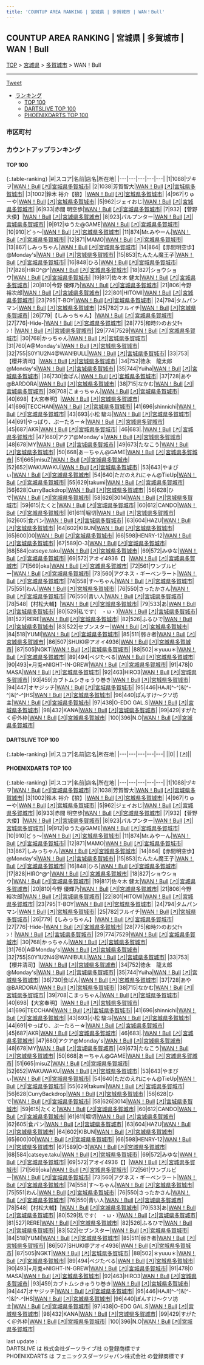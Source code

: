 ```yaml
---
title: 'COUNTUP AREA RANKING | 宮城県 | 多賀城市 | WAN！Bull'
---
```

## COUNTUP AREA RANKING | 宮城県 | 多賀城市 | WAN！Bull

[TOP](/darts/rank/) > [宮城県](/darts/rank/宮城県/) > [多賀城市](/darts/rank/宮城県/多賀城市/) > WAN！Bull

___

<a href="https://twitter.com/share?ref_src=twsrc%5Etfw" data-text="COUNTUP AREA RANKING | 宮城県多賀城市WAN！Bull" class="twitter-share-button" data-hashtags="DARTSLIVE,PHOENIXDARTS,darts,ダーツ" data-show-count="false">Tweet</a>

* [ランキング](#カウントアップランキング)
    * [TOP 100](#top-100)
    * [DARTSLIVE TOP 100](#dartslive-top-100)
    * [PHOENIXDARTS TOP 100](#phoenixdarts-top-100)

### 市区町村

<ul>

</ul>

### カウントアップランキング

#### TOP 100



{:.table-ranking}
|#|スコア|名前|店名|所在地|
|---|---|---|---|---|
|1|1088|<span class="rank-name-pd">ヅキヲ</span>|<a href="/darts/rank/shops/78041.html">WAN！Bull</a> <a href="https://vs.phoenixdarts.com/jp/shop/shopDetailInfo/s_78041?s_seq=78041">[↗]</a>|<a href="/darts/rank/宮城県/多賀城市">宮城県多賀城市</a>|
|2|1038|<span class="rank-name-pd">芳賀智大</span>|<a href="/darts/rank/shops/78041.html">WAN！Bull</a> <a href="https://vs.phoenixdarts.com/jp/shop/shopDetailInfo/s_78041?s_seq=78041">[↗]</a>|<a href="/darts/rank/宮城県/多賀城市">宮城県多賀城市</a>|
|3|1002|<span class="rank-name-pd">鈴木 裕介【狼】</span>|<a href="/darts/rank/shops/78041.html">WAN！Bull</a> <a href="https://vs.phoenixdarts.com/jp/shop/shopDetailInfo/s_78041?s_seq=78041">[↗]</a>|<a href="/darts/rank/宮城県/多賀城市">宮城県多賀城市</a>|
|4|967|<span class="rank-name-pd">りゅーや</span>|<a href="/darts/rank/shops/78041.html">WAN！Bull</a> <a href="https://vs.phoenixdarts.com/jp/shop/shopDetailInfo/s_78041?s_seq=78041">[↗]</a>|<a href="/darts/rank/宮城県/多賀城市">宮城県多賀城市</a>|
|5|962|<span class="rank-name-pd">ジェイおじ</span>|<a href="/darts/rank/shops/78041.html">WAN！Bull</a> <a href="https://vs.phoenixdarts.com/jp/shop/shopDetailInfo/s_78041?s_seq=78041">[↗]</a>|<a href="/darts/rank/宮城県/多賀城市">宮城県多賀城市</a>|
|6|933|<span class="rank-name-pd">赤間 明空歩</span>|<a href="/darts/rank/shops/78041.html">WAN！Bull</a> <a href="https://vs.phoenixdarts.com/jp/shop/shopDetailInfo/s_78041?s_seq=78041">[↗]</a>|<a href="/darts/rank/宮城県/多賀城市">宮城県多賀城市</a>|
|7|932|<span class="rank-name-pd">【菅野大倭】</span>|<a href="/darts/rank/shops/78041.html">WAN！Bull</a> <a href="https://vs.phoenixdarts.com/jp/shop/shopDetailInfo/s_78041?s_seq=78041">[↗]</a>|<a href="/darts/rank/宮城県/多賀城市">宮城県多賀城市</a>|
|8|923|<span class="rank-name-pd">パルプンター</span>|<a href="/darts/rank/shops/78041.html">WAN！Bull</a> <a href="https://vs.phoenixdarts.com/jp/shop/shopDetailInfo/s_78041?s_seq=78041">[↗]</a>|<a href="/darts/rank/宮城県/多賀城市">宮城県多賀城市</a>|
|9|912|<span class="rank-name-pd">ゆうた@GAME</span>|<a href="/darts/rank/shops/78041.html">WAN！Bull</a> <a href="https://vs.phoenixdarts.com/jp/shop/shopDetailInfo/s_78041?s_seq=78041">[↗]</a>|<a href="/darts/rank/宮城県/多賀城市">宮城県多賀城市</a>|
|10|910|<span class="rank-name-pd">どぅ～</span>|<a href="/darts/rank/shops/78041.html">WAN！Bull</a> <a href="https://vs.phoenixdarts.com/jp/shop/shopDetailInfo/s_78041?s_seq=78041">[↗]</a>|<a href="/darts/rank/宮城県/多賀城市">宮城県多賀城市</a>|
|11|874|<span class="rank-name-pd">Mr.みやーん</span>|<a href="/darts/rank/shops/78041.html">WAN！Bull</a> <a href="https://vs.phoenixdarts.com/jp/shop/shopDetailInfo/s_78041?s_seq=78041">[↗]</a>|<a href="/darts/rank/宮城県/多賀城市">宮城県多賀城市</a>|
|12|871|<span class="rank-name-pd">MAMO</span>|<a href="/darts/rank/shops/78041.html">WAN！Bull</a> <a href="https://vs.phoenixdarts.com/jp/shop/shopDetailInfo/s_78041?s_seq=78041">[↗]</a>|<a href="/darts/rank/宮城県/多賀城市">宮城県多賀城市</a>|
|13|867|<span class="rank-name-pd">しみっちゃん</span>|<a href="/darts/rank/shops/78041.html">WAN！Bull</a> <a href="https://vs.phoenixdarts.com/jp/shop/shopDetailInfo/s_78041?s_seq=78041">[↗]</a>|<a href="/darts/rank/宮城県/多賀城市">宮城県多賀城市</a>|
|14|864|<span class="rank-name-pd">【赤間明空歩】@Monday&#x27;s</span>|<a href="/darts/rank/shops/78041.html">WAN！Bull</a> <a href="https://vs.phoenixdarts.com/jp/shop/shopDetailInfo/s_78041?s_seq=78041">[↗]</a>|<a href="/darts/rank/宮城県/多賀城市">宮城県多賀城市</a>|
|15|853|<span class="rank-name-pd">たんたん魔王子</span>|<a href="/darts/rank/shops/78041.html">WAN！Bull</a> <a href="https://vs.phoenixdarts.com/jp/shop/shopDetailInfo/s_78041?s_seq=78041">[↗]</a>|<a href="/darts/rank/宮城県/多賀城市">宮城県多賀城市</a>|
|16|848|<span class="rank-name-pd">ひろ</span>|<a href="/darts/rank/shops/78041.html">WAN！Bull</a> <a href="https://vs.phoenixdarts.com/jp/shop/shopDetailInfo/s_78041?s_seq=78041">[↗]</a>|<a href="/darts/rank/宮城県/多賀城市">宮城県多賀城市</a>|
|17|828|<span class="rank-name-pd">HIRO^@^</span>|<a href="/darts/rank/shops/78041.html">WAN！Bull</a> <a href="https://vs.phoenixdarts.com/jp/shop/shopDetailInfo/s_78041?s_seq=78041">[↗]</a>|<a href="/darts/rank/宮城県/多賀城市">宮城県多賀城市</a>|
|18|827|<span class="rank-name-pd">ショウショウ</span>|<a href="/darts/rank/shops/78041.html">WAN！Bull</a> <a href="https://vs.phoenixdarts.com/jp/shop/shopDetailInfo/s_78041?s_seq=78041">[↗]</a>|<a href="/darts/rank/宮城県/多賀城市">宮城県多賀城市</a>|
|19|817|<span class="rank-name-pd"><span class="pro-icon-pd"></span>佐々木 健太</span>|<a href="/darts/rank/shops/78041.html">WAN！Bull</a> <a href="https://vs.phoenixdarts.com/jp/shop/shopDetailInfo/s_78041?s_seq=78041">[↗]</a>|<a href="/darts/rank/宮城県/多賀城市">宮城県多賀城市</a>|
|20|810|<span class="rank-name-pd"><span class="pro-icon-pd"></span>今野 優輝乃</span>|<a href="/darts/rank/shops/78041.html">WAN！Bull</a> <a href="https://vs.phoenixdarts.com/jp/shop/shopDetailInfo/s_78041?s_seq=78041">[↗]</a>|<a href="/darts/rank/宮城県/多賀城市">宮城県多賀城市</a>|
|21|806|<span class="rank-name-pd"><span class="pro-icon-pd"></span>今野 裕次郎</span>|<a href="/darts/rank/shops/78041.html">WAN！Bull</a> <a href="https://vs.phoenixdarts.com/jp/shop/shopDetailInfo/s_78041?s_seq=78041">[↗]</a>|<a href="/darts/rank/宮城県/多賀城市">宮城県多賀城市</a>|
|22|801|<span class="rank-name-pd">HITOMI</span>|<a href="/darts/rank/shops/78041.html">WAN！Bull</a> <a href="https://vs.phoenixdarts.com/jp/shop/shopDetailInfo/s_78041?s_seq=78041">[↗]</a>|<a href="/darts/rank/宮城県/多賀城市">宮城県多賀城市</a>|
|23|795|<span class="rank-name-pd">T-BOY</span>|<a href="/darts/rank/shops/78041.html">WAN！Bull</a> <a href="https://vs.phoenixdarts.com/jp/shop/shopDetailInfo/s_78041?s_seq=78041">[↗]</a>|<a href="/darts/rank/宮城県/多賀城市">宮城県多賀城市</a>|
|24|794|<span class="rank-name-pd">タムパンマン</span>|<a href="/darts/rank/shops/78041.html">WAN！Bull</a> <a href="https://vs.phoenixdarts.com/jp/shop/shopDetailInfo/s_78041?s_seq=78041">[↗]</a>|<a href="/darts/rank/宮城県/多賀城市">宮城県多賀城市</a>|
|25|782|<span class="rank-name-pd">フルイチ</span>|<a href="/darts/rank/shops/78041.html">WAN！Bull</a> <a href="https://vs.phoenixdarts.com/jp/shop/shopDetailInfo/s_78041?s_seq=78041">[↗]</a>|<a href="/darts/rank/宮城県/多賀城市">宮城県多賀城市</a>|
|26|779|<span class="rank-name-pd">【しみっちゃん】</span>|<a href="/darts/rank/shops/78041.html">WAN！Bull</a> <a href="https://vs.phoenixdarts.com/jp/shop/shopDetailInfo/s_78041?s_seq=78041">[↗]</a>|<a href="/darts/rank/宮城県/多賀城市">宮城県多賀城市</a>|
|27|776|<span class="rank-name-pd">-Hide-</span>|<a href="/darts/rank/shops/78041.html">WAN！Bull</a> <a href="https://vs.phoenixdarts.com/jp/shop/shopDetailInfo/s_78041?s_seq=78041">[↗]</a>|<a href="/darts/rank/宮城県/多賀城市">宮城県多賀城市</a>|
|28|775|<span class="rank-name-pd">和時ｸﾝのお父ﾁｬﾝ！</span>|<a href="/darts/rank/shops/78041.html">WAN！Bull</a> <a href="https://vs.phoenixdarts.com/jp/shop/shopDetailInfo/s_78041?s_seq=78041">[↗]</a>|<a href="/darts/rank/宮城県/多賀城市">宮城県多賀城市</a>|
|29|774|<span class="rank-name-pd">7529</span>|<a href="/darts/rank/shops/78041.html">WAN！Bull</a> <a href="https://vs.phoenixdarts.com/jp/shop/shopDetailInfo/s_78041?s_seq=78041">[↗]</a>|<a href="/darts/rank/宮城県/多賀城市">宮城県多賀城市</a>|
|30|768|<span class="rank-name-pd">かっちゃん</span>|<a href="/darts/rank/shops/78041.html">WAN！Bull</a> <a href="https://vs.phoenixdarts.com/jp/shop/shopDetailInfo/s_78041?s_seq=78041">[↗]</a>|<a href="/darts/rank/宮城県/多賀城市">宮城県多賀城市</a>|
|31|760|<span class="rank-name-pd">A@Monday&#x27;s</span>|<a href="/darts/rank/shops/78041.html">WAN！Bull</a> <a href="https://vs.phoenixdarts.com/jp/shop/shopDetailInfo/s_78041?s_seq=78041">[↗]</a>|<a href="/darts/rank/宮城県/多賀城市">宮城県多賀城市</a>|
|32|755|<span class="rank-name-pd">S0Y1U2N4@WAN!BULL</span>|<a href="/darts/rank/shops/78041.html">WAN！Bull</a> <a href="https://vs.phoenixdarts.com/jp/shop/shopDetailInfo/s_78041?s_seq=78041">[↗]</a>|<a href="/darts/rank/宮城県/多賀城市">宮城県多賀城市</a>|
|33|753|<span class="rank-name-pd">【櫻井清司】</span>|<a href="/darts/rank/shops/78041.html">WAN！Bull</a> <a href="https://vs.phoenixdarts.com/jp/shop/shopDetailInfo/s_78041?s_seq=78041">[↗]</a>|<a href="/darts/rank/宮城県/多賀城市">宮城県多賀城市</a>|
|34|752|<span class="rank-name-pd">徳永　龍太郎@Monday&#x27;s</span>|<a href="/darts/rank/shops/78041.html">WAN！Bull</a> <a href="https://vs.phoenixdarts.com/jp/shop/shopDetailInfo/s_78041?s_seq=78041">[↗]</a>|<a href="/darts/rank/宮城県/多賀城市">宮城県多賀城市</a>|
|35|744|<span class="rank-name-pd">Yuiha</span>|<a href="/darts/rank/shops/78041.html">WAN！Bull</a> <a href="https://vs.phoenixdarts.com/jp/shop/shopDetailInfo/s_78041?s_seq=78041">[↗]</a>|<a href="/darts/rank/宮城県/多賀城市">宮城県多賀城市</a>|
|36|730|<span class="rank-name-pd">食ぱん</span>|<a href="/darts/rank/shops/78041.html">WAN！Bull</a> <a href="https://vs.phoenixdarts.com/jp/shop/shopDetailInfo/s_78041?s_seq=78041">[↗]</a>|<a href="/darts/rank/宮城県/多賀城市">宮城県多賀城市</a>|
|37|728|<span class="rank-name-pd">あや@BARDORA</span>|<a href="/darts/rank/shops/78041.html">WAN！Bull</a> <a href="https://vs.phoenixdarts.com/jp/shop/shopDetailInfo/s_78041?s_seq=78041">[↗]</a>|<a href="/darts/rank/宮城県/多賀城市">宮城県多賀城市</a>|
|38|715|<span class="rank-name-pd">なかむ</span>|<a href="/darts/rank/shops/78041.html">WAN！Bull</a> <a href="https://vs.phoenixdarts.com/jp/shop/shopDetailInfo/s_78041?s_seq=78041">[↗]</a>|<a href="/darts/rank/宮城県/多賀城市">宮城県多賀城市</a>|
|39|708|<span class="rank-name-pd">こまっちゃん</span>|<a href="/darts/rank/shops/78041.html">WAN！Bull</a> <a href="https://vs.phoenixdarts.com/jp/shop/shopDetailInfo/s_78041?s_seq=78041">[↗]</a>|<a href="/darts/rank/宮城県/多賀城市">宮城県多賀城市</a>|
|40|698|<span class="rank-name-pd">【大宮奉明】</span>|<a href="/darts/rank/shops/78041.html">WAN！Bull</a> <a href="https://vs.phoenixdarts.com/jp/shop/shopDetailInfo/s_78041?s_seq=78041">[↗]</a>|<a href="/darts/rank/宮城県/多賀城市">宮城県多賀城市</a>|
|41|696|<span class="rank-name-pd">TECCHAN</span>|<a href="/darts/rank/shops/78041.html">WAN！Bull</a> <a href="https://vs.phoenixdarts.com/jp/shop/shopDetailInfo/s_78041?s_seq=78041">[↗]</a>|<a href="/darts/rank/宮城県/多賀城市">宮城県多賀城市</a>|
|41|696|<span class="rank-name-pd">shinnichi</span>|<a href="/darts/rank/shops/78041.html">WAN！Bull</a> <a href="https://vs.phoenixdarts.com/jp/shop/shopDetailInfo/s_78041?s_seq=78041">[↗]</a>|<a href="/darts/rank/宮城県/多賀城市">宮城県多賀城市</a>|
|43|693|<span class="rank-name-pd"><span class="pro-icon-pd"></span>小松 駿斗</span>|<a href="/darts/rank/shops/78041.html">WAN！Bull</a> <a href="https://vs.phoenixdarts.com/jp/shop/shopDetailInfo/s_78041?s_seq=78041">[↗]</a>|<a href="/darts/rank/宮城県/多賀城市">宮城県多賀城市</a>|
|44|691|<span class="rank-name-pd">やっぱり、ぷーたろー☆</span>|<a href="/darts/rank/shops/78041.html">WAN！Bull</a> <a href="https://vs.phoenixdarts.com/jp/shop/shopDetailInfo/s_78041?s_seq=78041">[↗]</a>|<a href="/darts/rank/宮城県/多賀城市">宮城県多賀城市</a>|
|45|687|<span class="rank-name-pd">AKR</span>|<a href="/darts/rank/shops/78041.html">WAN！Bull</a> <a href="https://vs.phoenixdarts.com/jp/shop/shopDetailInfo/s_78041?s_seq=78041">[↗]</a>|<a href="/darts/rank/宮城県/多賀城市">宮城県多賀城市</a>|
|46|683|<span class="rank-name-pd">.</span>|<a href="/darts/rank/shops/78041.html">WAN！Bull</a> <a href="https://vs.phoenixdarts.com/jp/shop/shopDetailInfo/s_78041?s_seq=78041">[↗]</a>|<a href="/darts/rank/宮城県/多賀城市">宮城県多賀城市</a>|
|47|680|<span class="rank-name-pd">アクア@Monday&#x27;s</span>|<a href="/darts/rank/shops/78041.html">WAN！Bull</a> <a href="https://vs.phoenixdarts.com/jp/shop/shopDetailInfo/s_78041?s_seq=78041">[↗]</a>|<a href="/darts/rank/宮城県/多賀城市">宮城県多賀城市</a>|
|48|678|<span class="rank-name-pd">MY</span>|<a href="/darts/rank/shops/78041.html">WAN！Bull</a> <a href="https://vs.phoenixdarts.com/jp/shop/shopDetailInfo/s_78041?s_seq=78041">[↗]</a>|<a href="/darts/rank/宮城県/多賀城市">宮城県多賀城市</a>|
|49|673|<span class="rank-name-pd">たなこう</span>|<a href="/darts/rank/shops/78041.html">WAN！Bull</a> <a href="https://vs.phoenixdarts.com/jp/shop/shopDetailInfo/s_78041?s_seq=78041">[↗]</a>|<a href="/darts/rank/宮城県/多賀城市">宮城県多賀城市</a>|
|50|668|<span class="rank-name-pd">あーちゃん@GAME</span>|<a href="/darts/rank/shops/78041.html">WAN！Bull</a> <a href="https://vs.phoenixdarts.com/jp/shop/shopDetailInfo/s_78041?s_seq=78041">[↗]</a>|<a href="/darts/rank/宮城県/多賀城市">宮城県多賀城市</a>|
|51|665|<span class="rank-name-pd">misuZ</span>|<a href="/darts/rank/shops/78041.html">WAN！Bull</a> <a href="https://vs.phoenixdarts.com/jp/shop/shopDetailInfo/s_78041?s_seq=78041">[↗]</a>|<a href="/darts/rank/宮城県/多賀城市">宮城県多賀城市</a>|
|52|652|<span class="rank-name-pd">WAKUWAKU</span>|<a href="/darts/rank/shops/78041.html">WAN！Bull</a> <a href="https://vs.phoenixdarts.com/jp/shop/shopDetailInfo/s_78041?s_seq=78041">[↗]</a>|<a href="/darts/rank/宮城県/多賀城市">宮城県多賀城市</a>|
|53|643|<span class="rank-name-pd">やまぴぃ</span>|<a href="/darts/rank/shops/78041.html">WAN！Bull</a> <a href="https://vs.phoenixdarts.com/jp/shop/shopDetailInfo/s_78041?s_seq=78041">[↗]</a>|<a href="/darts/rank/宮城県/多賀城市">宮城県多賀城市</a>|
|54|640|<span class="rank-name-pd">ただのえれにゃん@TieUp</span>|<a href="/darts/rank/shops/78041.html">WAN！Bull</a> <a href="https://vs.phoenixdarts.com/jp/shop/shopDetailInfo/s_78041?s_seq=78041">[↗]</a>|<a href="/darts/rank/宮城県/多賀城市">宮城県多賀城市</a>|
|55|629|<span class="rank-name-pd">takumi</span>|<a href="/darts/rank/shops/78041.html">WAN！Bull</a> <a href="https://vs.phoenixdarts.com/jp/shop/shopDetailInfo/s_78041?s_seq=78041">[↗]</a>|<a href="/darts/rank/宮城県/多賀城市">宮城県多賀城市</a>|
|56|628|<span class="rank-name-pd">CurryBackdrop</span>|<a href="/darts/rank/shops/78041.html">WAN！Bull</a> <a href="https://vs.phoenixdarts.com/jp/shop/shopDetailInfo/s_78041?s_seq=78041">[↗]</a>|<a href="/darts/rank/宮城県/多賀城市">宮城県多賀城市</a>|
|56|628|<span class="rank-name-pd">ひで</span>|<a href="/darts/rank/shops/78041.html">WAN！Bull</a> <a href="https://vs.phoenixdarts.com/jp/shop/shopDetailInfo/s_78041?s_seq=78041">[↗]</a>|<a href="/darts/rank/宮城県/多賀城市">宮城県多賀城市</a>|
|58|626|<span class="rank-name-pd">3014</span>|<a href="/darts/rank/shops/78041.html">WAN！Bull</a> <a href="https://vs.phoenixdarts.com/jp/shop/shopDetailInfo/s_78041?s_seq=78041">[↗]</a>|<a href="/darts/rank/宮城県/多賀城市">宮城県多賀城市</a>|
|59|615|<span class="rank-name-pd">たくと</span>|<a href="/darts/rank/shops/78041.html">WAN！Bull</a> <a href="https://vs.phoenixdarts.com/jp/shop/shopDetailInfo/s_78041?s_seq=78041">[↗]</a>|<a href="/darts/rank/宮城県/多賀城市">宮城県多賀城市</a>|
|60|612|<span class="rank-name-pd">CANDO</span>|<a href="/darts/rank/shops/78041.html">WAN！Bull</a> <a href="https://vs.phoenixdarts.com/jp/shop/shopDetailInfo/s_78041?s_seq=78041">[↗]</a>|<a href="/darts/rank/宮城県/多賀城市">宮城県多賀城市</a>|
|61|611|<span class="rank-name-pd">堀切</span>|<a href="/darts/rank/shops/78041.html">WAN！Bull</a> <a href="https://vs.phoenixdarts.com/jp/shop/shopDetailInfo/s_78041?s_seq=78041">[↗]</a>|<a href="/darts/rank/宮城県/多賀城市">宮城県多賀城市</a>|
|62|605|<span class="rank-name-pd">食パン</span>|<a href="/darts/rank/shops/78041.html">WAN！Bull</a> <a href="https://vs.phoenixdarts.com/jp/shop/shopDetailInfo/s_78041?s_seq=78041">[↗]</a>|<a href="/darts/rank/宮城県/多賀城市">宮城県多賀城市</a>|
|63|604|<span class="rank-name-pd">HAZU</span>|<a href="/darts/rank/shops/78041.html">WAN！Bull</a> <a href="https://vs.phoenixdarts.com/jp/shop/shopDetailInfo/s_78041?s_seq=78041">[↗]</a>|<a href="/darts/rank/宮城県/多賀城市">宮城県多賀城市</a>|
|64|602|<span class="rank-name-pd">KIBUN</span>|<a href="/darts/rank/shops/78041.html">WAN！Bull</a> <a href="https://vs.phoenixdarts.com/jp/shop/shopDetailInfo/s_78041?s_seq=78041">[↗]</a>|<a href="/darts/rank/宮城県/多賀城市">宮城県多賀城市</a>|
|65|600|<span class="rank-name-pd">00</span>|<a href="/darts/rank/shops/78041.html">WAN！Bull</a> <a href="https://vs.phoenixdarts.com/jp/shop/shopDetailInfo/s_78041?s_seq=78041">[↗]</a>|<a href="/darts/rank/宮城県/多賀城市">宮城県多賀城市</a>|
|66|598|<span class="rank-name-pd">HENRY-12</span>|<a href="/darts/rank/shops/78041.html">WAN！Bull</a> <a href="https://vs.phoenixdarts.com/jp/shop/shopDetailInfo/s_78041?s_seq=78041">[↗]</a>|<a href="/darts/rank/宮城県/多賀城市">宮城県多賀城市</a>|
|67|589|<span class="rank-name-pd">O-3</span>|<a href="/darts/rank/shops/78041.html">WAN！Bull</a> <a href="https://vs.phoenixdarts.com/jp/shop/shopDetailInfo/s_78041?s_seq=78041">[↗]</a>|<a href="/darts/rank/宮城県/多賀城市">宮城県多賀城市</a>|
|68|584|<span class="rank-name-pd">catseye.taku</span>|<a href="/darts/rank/shops/78041.html">WAN！Bull</a> <a href="https://vs.phoenixdarts.com/jp/shop/shopDetailInfo/s_78041?s_seq=78041">[↗]</a>|<a href="/darts/rank/宮城県/多賀城市">宮城県多賀城市</a>|
|69|572|<span class="rank-name-pd">みゆな</span>|<a href="/darts/rank/shops/78041.html">WAN！Bull</a> <a href="https://vs.phoenixdarts.com/jp/shop/shopDetailInfo/s_78041?s_seq=78041">[↗]</a>|<a href="/darts/rank/宮城県/多賀城市">宮城県多賀城市</a>|
|69|572|<span class="rank-name-pd">アオイ4936【】</span>|<a href="/darts/rank/shops/78041.html">WAN！Bull</a> <a href="https://vs.phoenixdarts.com/jp/shop/shopDetailInfo/s_78041?s_seq=78041">[↗]</a>|<a href="/darts/rank/宮城県/多賀城市">宮城県多賀城市</a>|
|71|569|<span class="rank-name-pd">oka</span>|<a href="/darts/rank/shops/78041.html">WAN！Bull</a> <a href="https://vs.phoenixdarts.com/jp/shop/shopDetailInfo/s_78041?s_seq=78041">[↗]</a>|<a href="/darts/rank/宮城県/多賀城市">宮城県多賀城市</a>|
|72|561|<span class="rank-name-pd">ワンブルビー</span>|<a href="/darts/rank/shops/78041.html">WAN！Bull</a> <a href="https://vs.phoenixdarts.com/jp/shop/shopDetailInfo/s_78041?s_seq=78041">[↗]</a>|<a href="/darts/rank/宮城県/多賀城市">宮城県多賀城市</a>|
|73|560|<span class="rank-name-pd">アグネス・ギーベンラート</span>|<a href="/darts/rank/shops/78041.html">WAN！Bull</a> <a href="https://vs.phoenixdarts.com/jp/shop/shopDetailInfo/s_78041?s_seq=78041">[↗]</a>|<a href="/darts/rank/宮城県/多賀城市">宮城県多賀城市</a>|
|74|558|<span class="rank-name-pd">す〜ちゃん</span>|<a href="/darts/rank/shops/78041.html">WAN！Bull</a> <a href="https://vs.phoenixdarts.com/jp/shop/shopDetailInfo/s_78041?s_seq=78041">[↗]</a>|<a href="/darts/rank/宮城県/多賀城市">宮城県多賀城市</a>|
|75|551|<span class="rank-name-pd">わん</span>|<a href="/darts/rank/shops/78041.html">WAN！Bull</a> <a href="https://vs.phoenixdarts.com/jp/shop/shopDetailInfo/s_78041?s_seq=78041">[↗]</a>|<a href="/darts/rank/宮城県/多賀城市">宮城県多賀城市</a>|
|76|550|<span class="rank-name-pd">さったかさん</span>|<a href="/darts/rank/shops/78041.html">WAN！Bull</a> <a href="https://vs.phoenixdarts.com/jp/shop/shopDetailInfo/s_78041?s_seq=78041">[↗]</a>|<a href="/darts/rank/宮城県/多賀城市">宮城県多賀城市</a>|
|76|550|<span class="rank-name-pd">青い人</span>|<a href="/darts/rank/shops/78041.html">WAN！Bull</a> <a href="https://vs.phoenixdarts.com/jp/shop/shopDetailInfo/s_78041?s_seq=78041">[↗]</a>|<a href="/darts/rank/宮城県/多賀城市">宮城県多賀城市</a>|
|78|548|<span class="rank-name-pd">【村松大輔】</span>|<a href="/darts/rank/shops/78041.html">WAN！Bull</a> <a href="https://vs.phoenixdarts.com/jp/shop/shopDetailInfo/s_78041?s_seq=78041">[↗]</a>|<a href="/darts/rank/宮城県/多賀城市">宮城県多賀城市</a>|
|79|533|<span class="rank-name-pd">あ</span>|<a href="/darts/rank/shops/78041.html">WAN！Bull</a> <a href="https://vs.phoenixdarts.com/jp/shop/shopDetailInfo/s_78041?s_seq=78041">[↗]</a>|<a href="/darts/rank/宮城県/多賀城市">宮城県多賀城市</a>|
|80|529|<span class="rank-name-pd">私です(　・ω・)</span>|<a href="/darts/rank/shops/78041.html">WAN！Bull</a> <a href="https://vs.phoenixdarts.com/jp/shop/shopDetailInfo/s_78041?s_seq=78041">[↗]</a>|<a href="/darts/rank/宮城県/多賀城市">宮城県多賀城市</a>|
|81|527|<span class="rank-name-pd">RERE</span>|<a href="/darts/rank/shops/78041.html">WAN！Bull</a> <a href="https://vs.phoenixdarts.com/jp/shop/shopDetailInfo/s_78041?s_seq=78041">[↗]</a>|<a href="/darts/rank/宮城県/多賀城市">宮城県多賀城市</a>|
|82|526|<span class="rank-name-pd">ふるひで</span>|<a href="/darts/rank/shops/78041.html">WAN！Bull</a> <a href="https://vs.phoenixdarts.com/jp/shop/shopDetailInfo/s_78041?s_seq=78041">[↗]</a>|<a href="/darts/rank/宮城県/多賀城市">宮城県多賀城市</a>|
|83|522|<span class="rank-name-pd">セブンスター</span>|<a href="/darts/rank/shops/78041.html">WAN！Bull</a> <a href="https://vs.phoenixdarts.com/jp/shop/shopDetailInfo/s_78041?s_seq=78041">[↗]</a>|<a href="/darts/rank/宮城県/多賀城市">宮城県多賀城市</a>|
|84|518|<span class="rank-name-pd">YUMI</span>|<a href="/darts/rank/shops/78041.html">WAN！Bull</a> <a href="https://vs.phoenixdarts.com/jp/shop/shopDetailInfo/s_78041?s_seq=78041">[↗]</a>|<a href="/darts/rank/宮城県/多賀城市">宮城県多賀城市</a>|
|85|511|<span class="rank-name-pd">弱き者</span>|<a href="/darts/rank/shops/78041.html">WAN！Bull</a> <a href="https://vs.phoenixdarts.com/jp/shop/shopDetailInfo/s_78041?s_seq=78041">[↗]</a>|<a href="/darts/rank/宮城県/多賀城市">宮城県多賀城市</a>|
|86|507|<span class="rank-name-pd">SHUKI@アオイ4936</span>|<a href="/darts/rank/shops/78041.html">WAN！Bull</a> <a href="https://vs.phoenixdarts.com/jp/shop/shopDetailInfo/s_78041?s_seq=78041">[↗]</a>|<a href="/darts/rank/宮城県/多賀城市">宮城県多賀城市</a>|
|87|505|<span class="rank-name-pd">NGKT</span>|<a href="/darts/rank/shops/78041.html">WAN！Bull</a> <a href="https://vs.phoenixdarts.com/jp/shop/shopDetailInfo/s_78041?s_seq=78041">[↗]</a>|<a href="/darts/rank/宮城県/多賀城市">宮城県多賀城市</a>|
|88|502|<span class="rank-name-pd">＊yuuu＊</span>|<a href="/darts/rank/shops/78041.html">WAN！Bull</a> <a href="https://vs.phoenixdarts.com/jp/shop/shopDetailInfo/s_78041?s_seq=78041">[↗]</a>|<a href="/darts/rank/宮城県/多賀城市">宮城県多賀城市</a>|
|89|494|<span class="rank-name-pd">ベジたべる</span>|<a href="/darts/rank/shops/78041.html">WAN！Bull</a> <a href="https://vs.phoenixdarts.com/jp/shop/shopDetailInfo/s_78041?s_seq=78041">[↗]</a>|<a href="/darts/rank/宮城県/多賀城市">宮城県多賀城市</a>|
|90|493|<span class="rank-name-pd">⭐︎月兎⭐︎NIGHT-IN-GREW</span>|<a href="/darts/rank/shops/78041.html">WAN！Bull</a> <a href="https://vs.phoenixdarts.com/jp/shop/shopDetailInfo/s_78041?s_seq=78041">[↗]</a>|<a href="/darts/rank/宮城県/多賀城市">宮城県多賀城市</a>|
|91|478|<span class="rank-name-pd">0 MASA</span>|<a href="/darts/rank/shops/78041.html">WAN！Bull</a> <a href="https://vs.phoenixdarts.com/jp/shop/shopDetailInfo/s_78041?s_seq=78041">[↗]</a>|<a href="/darts/rank/宮城県/多賀城市">宮城県多賀城市</a>|
|92|463|<span class="rank-name-pd">HIRO3</span>|<a href="/darts/rank/shops/78041.html">WAN！Bull</a> <a href="https://vs.phoenixdarts.com/jp/shop/shopDetailInfo/s_78041?s_seq=78041">[↗]</a>|<a href="/darts/rank/宮城県/多賀城市">宮城県多賀城市</a>|
|93|459|<span class="rank-name-pd">カブトムシきゅうり巻き</span>|<a href="/darts/rank/shops/78041.html">WAN！Bull</a> <a href="https://vs.phoenixdarts.com/jp/shop/shopDetailInfo/s_78041?s_seq=78041">[↗]</a>|<a href="/darts/rank/宮城県/多賀城市">宮城県多賀城市</a>|
|94|447|<span class="rank-name-pd">オヤジッチ</span>|<a href="/darts/rank/shops/78041.html">WAN！Bull</a> <a href="https://vs.phoenixdarts.com/jp/shop/shopDetailInfo/s_78041?s_seq=78041">[↗]</a>|<a href="/darts/rank/宮城県/多賀城市">宮城県多賀城市</a>|
|95|446|<span class="rank-name-pd">HAJI[^-^]&amp;[^-^]&amp;[^-^]HS</span>|<a href="/darts/rank/shops/78041.html">WAN！Bull</a> <a href="https://vs.phoenixdarts.com/jp/shop/shopDetailInfo/s_78041?s_seq=78041">[↗]</a>|<a href="/darts/rank/宮城県/多賀城市">宮城県多賀城市</a>|
|96|440|<span class="rank-name-pd">ぽんすけ〜クソ坊主</span>|<a href="/darts/rank/shops/78041.html">WAN！Bull</a> <a href="https://vs.phoenixdarts.com/jp/shop/shopDetailInfo/s_78041?s_seq=78041">[↗]</a>|<a href="/darts/rank/宮城県/多賀城市">宮城県多賀城市</a>|
|97|438|<span class="rank-name-pd">O-EDO GAL.S</span>|<a href="/darts/rank/shops/78041.html">WAN！Bull</a> <a href="https://vs.phoenixdarts.com/jp/shop/shopDetailInfo/s_78041?s_seq=78041">[↗]</a>|<a href="/darts/rank/宮城県/多賀城市">宮城県多賀城市</a>|
|98|432|<span class="rank-name-pd">KANA</span>|<a href="/darts/rank/shops/78041.html">WAN！Bull</a> <a href="https://vs.phoenixdarts.com/jp/shop/shopDetailInfo/s_78041?s_seq=78041">[↗]</a>|<a href="/darts/rank/宮城県/多賀城市">宮城県多賀城市</a>|
|99|429|<span class="rank-name-pd">すがたく＠外枠</span>|<a href="/darts/rank/shops/78041.html">WAN！Bull</a> <a href="https://vs.phoenixdarts.com/jp/shop/shopDetailInfo/s_78041?s_seq=78041">[↗]</a>|<a href="/darts/rank/宮城県/多賀城市">宮城県多賀城市</a>|
|100|396|<span class="rank-name-pd">N.O</span>|<a href="/darts/rank/shops/78041.html">WAN！Bull</a> <a href="https://vs.phoenixdarts.com/jp/shop/shopDetailInfo/s_78041?s_seq=78041">[↗]</a>|<a href="/darts/rank/宮城県/多賀城市">宮城県多賀城市</a>|


#### DARTSLIVE TOP 100



{:.table-ranking}
|#|スコア|名前|店名|所在地|
|---|---|---|---|---|
||0|<span class="rank-name-dl"> </span>|<a href="/darts/rank/shops/.html"></a> <a href="">[↗]</a>|<a href="/darts/rank//"></a>|


#### PHOENIXDARTS TOP 100



{:.table-ranking}
|#|スコア|名前|店名|所在地|
|---|---|---|---|---|
|1|1088|<span class="rank-name-pd">ヅキヲ</span>|<a href="/darts/rank/shops/78041.html">WAN！Bull</a> <a href="https://vs.phoenixdarts.com/jp/shop/shopDetailInfo/s_78041?s_seq=78041">[↗]</a>|<a href="/darts/rank/宮城県/多賀城市">宮城県多賀城市</a>|
|2|1038|<span class="rank-name-pd">芳賀智大</span>|<a href="/darts/rank/shops/78041.html">WAN！Bull</a> <a href="https://vs.phoenixdarts.com/jp/shop/shopDetailInfo/s_78041?s_seq=78041">[↗]</a>|<a href="/darts/rank/宮城県/多賀城市">宮城県多賀城市</a>|
|3|1002|<span class="rank-name-pd">鈴木 裕介【狼】</span>|<a href="/darts/rank/shops/78041.html">WAN！Bull</a> <a href="https://vs.phoenixdarts.com/jp/shop/shopDetailInfo/s_78041?s_seq=78041">[↗]</a>|<a href="/darts/rank/宮城県/多賀城市">宮城県多賀城市</a>|
|4|967|<span class="rank-name-pd">りゅーや</span>|<a href="/darts/rank/shops/78041.html">WAN！Bull</a> <a href="https://vs.phoenixdarts.com/jp/shop/shopDetailInfo/s_78041?s_seq=78041">[↗]</a>|<a href="/darts/rank/宮城県/多賀城市">宮城県多賀城市</a>|
|5|962|<span class="rank-name-pd">ジェイおじ</span>|<a href="/darts/rank/shops/78041.html">WAN！Bull</a> <a href="https://vs.phoenixdarts.com/jp/shop/shopDetailInfo/s_78041?s_seq=78041">[↗]</a>|<a href="/darts/rank/宮城県/多賀城市">宮城県多賀城市</a>|
|6|933|<span class="rank-name-pd">赤間 明空歩</span>|<a href="/darts/rank/shops/78041.html">WAN！Bull</a> <a href="https://vs.phoenixdarts.com/jp/shop/shopDetailInfo/s_78041?s_seq=78041">[↗]</a>|<a href="/darts/rank/宮城県/多賀城市">宮城県多賀城市</a>|
|7|932|<span class="rank-name-pd">【菅野大倭】</span>|<a href="/darts/rank/shops/78041.html">WAN！Bull</a> <a href="https://vs.phoenixdarts.com/jp/shop/shopDetailInfo/s_78041?s_seq=78041">[↗]</a>|<a href="/darts/rank/宮城県/多賀城市">宮城県多賀城市</a>|
|8|923|<span class="rank-name-pd">パルプンター</span>|<a href="/darts/rank/shops/78041.html">WAN！Bull</a> <a href="https://vs.phoenixdarts.com/jp/shop/shopDetailInfo/s_78041?s_seq=78041">[↗]</a>|<a href="/darts/rank/宮城県/多賀城市">宮城県多賀城市</a>|
|9|912|<span class="rank-name-pd">ゆうた@GAME</span>|<a href="/darts/rank/shops/78041.html">WAN！Bull</a> <a href="https://vs.phoenixdarts.com/jp/shop/shopDetailInfo/s_78041?s_seq=78041">[↗]</a>|<a href="/darts/rank/宮城県/多賀城市">宮城県多賀城市</a>|
|10|910|<span class="rank-name-pd">どぅ～</span>|<a href="/darts/rank/shops/78041.html">WAN！Bull</a> <a href="https://vs.phoenixdarts.com/jp/shop/shopDetailInfo/s_78041?s_seq=78041">[↗]</a>|<a href="/darts/rank/宮城県/多賀城市">宮城県多賀城市</a>|
|11|874|<span class="rank-name-pd">Mr.みやーん</span>|<a href="/darts/rank/shops/78041.html">WAN！Bull</a> <a href="https://vs.phoenixdarts.com/jp/shop/shopDetailInfo/s_78041?s_seq=78041">[↗]</a>|<a href="/darts/rank/宮城県/多賀城市">宮城県多賀城市</a>|
|12|871|<span class="rank-name-pd">MAMO</span>|<a href="/darts/rank/shops/78041.html">WAN！Bull</a> <a href="https://vs.phoenixdarts.com/jp/shop/shopDetailInfo/s_78041?s_seq=78041">[↗]</a>|<a href="/darts/rank/宮城県/多賀城市">宮城県多賀城市</a>|
|13|867|<span class="rank-name-pd">しみっちゃん</span>|<a href="/darts/rank/shops/78041.html">WAN！Bull</a> <a href="https://vs.phoenixdarts.com/jp/shop/shopDetailInfo/s_78041?s_seq=78041">[↗]</a>|<a href="/darts/rank/宮城県/多賀城市">宮城県多賀城市</a>|
|14|864|<span class="rank-name-pd">【赤間明空歩】@Monday&#x27;s</span>|<a href="/darts/rank/shops/78041.html">WAN！Bull</a> <a href="https://vs.phoenixdarts.com/jp/shop/shopDetailInfo/s_78041?s_seq=78041">[↗]</a>|<a href="/darts/rank/宮城県/多賀城市">宮城県多賀城市</a>|
|15|853|<span class="rank-name-pd">たんたん魔王子</span>|<a href="/darts/rank/shops/78041.html">WAN！Bull</a> <a href="https://vs.phoenixdarts.com/jp/shop/shopDetailInfo/s_78041?s_seq=78041">[↗]</a>|<a href="/darts/rank/宮城県/多賀城市">宮城県多賀城市</a>|
|16|848|<span class="rank-name-pd">ひろ</span>|<a href="/darts/rank/shops/78041.html">WAN！Bull</a> <a href="https://vs.phoenixdarts.com/jp/shop/shopDetailInfo/s_78041?s_seq=78041">[↗]</a>|<a href="/darts/rank/宮城県/多賀城市">宮城県多賀城市</a>|
|17|828|<span class="rank-name-pd">HIRO^@^</span>|<a href="/darts/rank/shops/78041.html">WAN！Bull</a> <a href="https://vs.phoenixdarts.com/jp/shop/shopDetailInfo/s_78041?s_seq=78041">[↗]</a>|<a href="/darts/rank/宮城県/多賀城市">宮城県多賀城市</a>|
|18|827|<span class="rank-name-pd">ショウショウ</span>|<a href="/darts/rank/shops/78041.html">WAN！Bull</a> <a href="https://vs.phoenixdarts.com/jp/shop/shopDetailInfo/s_78041?s_seq=78041">[↗]</a>|<a href="/darts/rank/宮城県/多賀城市">宮城県多賀城市</a>|
|19|817|<span class="rank-name-pd"><span class="pro-icon-pd"></span>佐々木 健太</span>|<a href="/darts/rank/shops/78041.html">WAN！Bull</a> <a href="https://vs.phoenixdarts.com/jp/shop/shopDetailInfo/s_78041?s_seq=78041">[↗]</a>|<a href="/darts/rank/宮城県/多賀城市">宮城県多賀城市</a>|
|20|810|<span class="rank-name-pd"><span class="pro-icon-pd"></span>今野 優輝乃</span>|<a href="/darts/rank/shops/78041.html">WAN！Bull</a> <a href="https://vs.phoenixdarts.com/jp/shop/shopDetailInfo/s_78041?s_seq=78041">[↗]</a>|<a href="/darts/rank/宮城県/多賀城市">宮城県多賀城市</a>|
|21|806|<span class="rank-name-pd"><span class="pro-icon-pd"></span>今野 裕次郎</span>|<a href="/darts/rank/shops/78041.html">WAN！Bull</a> <a href="https://vs.phoenixdarts.com/jp/shop/shopDetailInfo/s_78041?s_seq=78041">[↗]</a>|<a href="/darts/rank/宮城県/多賀城市">宮城県多賀城市</a>|
|22|801|<span class="rank-name-pd">HITOMI</span>|<a href="/darts/rank/shops/78041.html">WAN！Bull</a> <a href="https://vs.phoenixdarts.com/jp/shop/shopDetailInfo/s_78041?s_seq=78041">[↗]</a>|<a href="/darts/rank/宮城県/多賀城市">宮城県多賀城市</a>|
|23|795|<span class="rank-name-pd">T-BOY</span>|<a href="/darts/rank/shops/78041.html">WAN！Bull</a> <a href="https://vs.phoenixdarts.com/jp/shop/shopDetailInfo/s_78041?s_seq=78041">[↗]</a>|<a href="/darts/rank/宮城県/多賀城市">宮城県多賀城市</a>|
|24|794|<span class="rank-name-pd">タムパンマン</span>|<a href="/darts/rank/shops/78041.html">WAN！Bull</a> <a href="https://vs.phoenixdarts.com/jp/shop/shopDetailInfo/s_78041?s_seq=78041">[↗]</a>|<a href="/darts/rank/宮城県/多賀城市">宮城県多賀城市</a>|
|25|782|<span class="rank-name-pd">フルイチ</span>|<a href="/darts/rank/shops/78041.html">WAN！Bull</a> <a href="https://vs.phoenixdarts.com/jp/shop/shopDetailInfo/s_78041?s_seq=78041">[↗]</a>|<a href="/darts/rank/宮城県/多賀城市">宮城県多賀城市</a>|
|26|779|<span class="rank-name-pd">【しみっちゃん】</span>|<a href="/darts/rank/shops/78041.html">WAN！Bull</a> <a href="https://vs.phoenixdarts.com/jp/shop/shopDetailInfo/s_78041?s_seq=78041">[↗]</a>|<a href="/darts/rank/宮城県/多賀城市">宮城県多賀城市</a>|
|27|776|<span class="rank-name-pd">-Hide-</span>|<a href="/darts/rank/shops/78041.html">WAN！Bull</a> <a href="https://vs.phoenixdarts.com/jp/shop/shopDetailInfo/s_78041?s_seq=78041">[↗]</a>|<a href="/darts/rank/宮城県/多賀城市">宮城県多賀城市</a>|
|28|775|<span class="rank-name-pd">和時ｸﾝのお父ﾁｬﾝ！</span>|<a href="/darts/rank/shops/78041.html">WAN！Bull</a> <a href="https://vs.phoenixdarts.com/jp/shop/shopDetailInfo/s_78041?s_seq=78041">[↗]</a>|<a href="/darts/rank/宮城県/多賀城市">宮城県多賀城市</a>|
|29|774|<span class="rank-name-pd">7529</span>|<a href="/darts/rank/shops/78041.html">WAN！Bull</a> <a href="https://vs.phoenixdarts.com/jp/shop/shopDetailInfo/s_78041?s_seq=78041">[↗]</a>|<a href="/darts/rank/宮城県/多賀城市">宮城県多賀城市</a>|
|30|768|<span class="rank-name-pd">かっちゃん</span>|<a href="/darts/rank/shops/78041.html">WAN！Bull</a> <a href="https://vs.phoenixdarts.com/jp/shop/shopDetailInfo/s_78041?s_seq=78041">[↗]</a>|<a href="/darts/rank/宮城県/多賀城市">宮城県多賀城市</a>|
|31|760|<span class="rank-name-pd">A@Monday&#x27;s</span>|<a href="/darts/rank/shops/78041.html">WAN！Bull</a> <a href="https://vs.phoenixdarts.com/jp/shop/shopDetailInfo/s_78041?s_seq=78041">[↗]</a>|<a href="/darts/rank/宮城県/多賀城市">宮城県多賀城市</a>|
|32|755|<span class="rank-name-pd">S0Y1U2N4@WAN!BULL</span>|<a href="/darts/rank/shops/78041.html">WAN！Bull</a> <a href="https://vs.phoenixdarts.com/jp/shop/shopDetailInfo/s_78041?s_seq=78041">[↗]</a>|<a href="/darts/rank/宮城県/多賀城市">宮城県多賀城市</a>|
|33|753|<span class="rank-name-pd">【櫻井清司】</span>|<a href="/darts/rank/shops/78041.html">WAN！Bull</a> <a href="https://vs.phoenixdarts.com/jp/shop/shopDetailInfo/s_78041?s_seq=78041">[↗]</a>|<a href="/darts/rank/宮城県/多賀城市">宮城県多賀城市</a>|
|34|752|<span class="rank-name-pd">徳永　龍太郎@Monday&#x27;s</span>|<a href="/darts/rank/shops/78041.html">WAN！Bull</a> <a href="https://vs.phoenixdarts.com/jp/shop/shopDetailInfo/s_78041?s_seq=78041">[↗]</a>|<a href="/darts/rank/宮城県/多賀城市">宮城県多賀城市</a>|
|35|744|<span class="rank-name-pd">Yuiha</span>|<a href="/darts/rank/shops/78041.html">WAN！Bull</a> <a href="https://vs.phoenixdarts.com/jp/shop/shopDetailInfo/s_78041?s_seq=78041">[↗]</a>|<a href="/darts/rank/宮城県/多賀城市">宮城県多賀城市</a>|
|36|730|<span class="rank-name-pd">食ぱん</span>|<a href="/darts/rank/shops/78041.html">WAN！Bull</a> <a href="https://vs.phoenixdarts.com/jp/shop/shopDetailInfo/s_78041?s_seq=78041">[↗]</a>|<a href="/darts/rank/宮城県/多賀城市">宮城県多賀城市</a>|
|37|728|<span class="rank-name-pd">あや@BARDORA</span>|<a href="/darts/rank/shops/78041.html">WAN！Bull</a> <a href="https://vs.phoenixdarts.com/jp/shop/shopDetailInfo/s_78041?s_seq=78041">[↗]</a>|<a href="/darts/rank/宮城県/多賀城市">宮城県多賀城市</a>|
|38|715|<span class="rank-name-pd">なかむ</span>|<a href="/darts/rank/shops/78041.html">WAN！Bull</a> <a href="https://vs.phoenixdarts.com/jp/shop/shopDetailInfo/s_78041?s_seq=78041">[↗]</a>|<a href="/darts/rank/宮城県/多賀城市">宮城県多賀城市</a>|
|39|708|<span class="rank-name-pd">こまっちゃん</span>|<a href="/darts/rank/shops/78041.html">WAN！Bull</a> <a href="https://vs.phoenixdarts.com/jp/shop/shopDetailInfo/s_78041?s_seq=78041">[↗]</a>|<a href="/darts/rank/宮城県/多賀城市">宮城県多賀城市</a>|
|40|698|<span class="rank-name-pd">【大宮奉明】</span>|<a href="/darts/rank/shops/78041.html">WAN！Bull</a> <a href="https://vs.phoenixdarts.com/jp/shop/shopDetailInfo/s_78041?s_seq=78041">[↗]</a>|<a href="/darts/rank/宮城県/多賀城市">宮城県多賀城市</a>|
|41|696|<span class="rank-name-pd">TECCHAN</span>|<a href="/darts/rank/shops/78041.html">WAN！Bull</a> <a href="https://vs.phoenixdarts.com/jp/shop/shopDetailInfo/s_78041?s_seq=78041">[↗]</a>|<a href="/darts/rank/宮城県/多賀城市">宮城県多賀城市</a>|
|41|696|<span class="rank-name-pd">shinnichi</span>|<a href="/darts/rank/shops/78041.html">WAN！Bull</a> <a href="https://vs.phoenixdarts.com/jp/shop/shopDetailInfo/s_78041?s_seq=78041">[↗]</a>|<a href="/darts/rank/宮城県/多賀城市">宮城県多賀城市</a>|
|43|693|<span class="rank-name-pd"><span class="pro-icon-pd"></span>小松 駿斗</span>|<a href="/darts/rank/shops/78041.html">WAN！Bull</a> <a href="https://vs.phoenixdarts.com/jp/shop/shopDetailInfo/s_78041?s_seq=78041">[↗]</a>|<a href="/darts/rank/宮城県/多賀城市">宮城県多賀城市</a>|
|44|691|<span class="rank-name-pd">やっぱり、ぷーたろー☆</span>|<a href="/darts/rank/shops/78041.html">WAN！Bull</a> <a href="https://vs.phoenixdarts.com/jp/shop/shopDetailInfo/s_78041?s_seq=78041">[↗]</a>|<a href="/darts/rank/宮城県/多賀城市">宮城県多賀城市</a>|
|45|687|<span class="rank-name-pd">AKR</span>|<a href="/darts/rank/shops/78041.html">WAN！Bull</a> <a href="https://vs.phoenixdarts.com/jp/shop/shopDetailInfo/s_78041?s_seq=78041">[↗]</a>|<a href="/darts/rank/宮城県/多賀城市">宮城県多賀城市</a>|
|46|683|<span class="rank-name-pd">.</span>|<a href="/darts/rank/shops/78041.html">WAN！Bull</a> <a href="https://vs.phoenixdarts.com/jp/shop/shopDetailInfo/s_78041?s_seq=78041">[↗]</a>|<a href="/darts/rank/宮城県/多賀城市">宮城県多賀城市</a>|
|47|680|<span class="rank-name-pd">アクア@Monday&#x27;s</span>|<a href="/darts/rank/shops/78041.html">WAN！Bull</a> <a href="https://vs.phoenixdarts.com/jp/shop/shopDetailInfo/s_78041?s_seq=78041">[↗]</a>|<a href="/darts/rank/宮城県/多賀城市">宮城県多賀城市</a>|
|48|678|<span class="rank-name-pd">MY</span>|<a href="/darts/rank/shops/78041.html">WAN！Bull</a> <a href="https://vs.phoenixdarts.com/jp/shop/shopDetailInfo/s_78041?s_seq=78041">[↗]</a>|<a href="/darts/rank/宮城県/多賀城市">宮城県多賀城市</a>|
|49|673|<span class="rank-name-pd">たなこう</span>|<a href="/darts/rank/shops/78041.html">WAN！Bull</a> <a href="https://vs.phoenixdarts.com/jp/shop/shopDetailInfo/s_78041?s_seq=78041">[↗]</a>|<a href="/darts/rank/宮城県/多賀城市">宮城県多賀城市</a>|
|50|668|<span class="rank-name-pd">あーちゃん@GAME</span>|<a href="/darts/rank/shops/78041.html">WAN！Bull</a> <a href="https://vs.phoenixdarts.com/jp/shop/shopDetailInfo/s_78041?s_seq=78041">[↗]</a>|<a href="/darts/rank/宮城県/多賀城市">宮城県多賀城市</a>|
|51|665|<span class="rank-name-pd">misuZ</span>|<a href="/darts/rank/shops/78041.html">WAN！Bull</a> <a href="https://vs.phoenixdarts.com/jp/shop/shopDetailInfo/s_78041?s_seq=78041">[↗]</a>|<a href="/darts/rank/宮城県/多賀城市">宮城県多賀城市</a>|
|52|652|<span class="rank-name-pd">WAKUWAKU</span>|<a href="/darts/rank/shops/78041.html">WAN！Bull</a> <a href="https://vs.phoenixdarts.com/jp/shop/shopDetailInfo/s_78041?s_seq=78041">[↗]</a>|<a href="/darts/rank/宮城県/多賀城市">宮城県多賀城市</a>|
|53|643|<span class="rank-name-pd">やまぴぃ</span>|<a href="/darts/rank/shops/78041.html">WAN！Bull</a> <a href="https://vs.phoenixdarts.com/jp/shop/shopDetailInfo/s_78041?s_seq=78041">[↗]</a>|<a href="/darts/rank/宮城県/多賀城市">宮城県多賀城市</a>|
|54|640|<span class="rank-name-pd">ただのえれにゃん@TieUp</span>|<a href="/darts/rank/shops/78041.html">WAN！Bull</a> <a href="https://vs.phoenixdarts.com/jp/shop/shopDetailInfo/s_78041?s_seq=78041">[↗]</a>|<a href="/darts/rank/宮城県/多賀城市">宮城県多賀城市</a>|
|55|629|<span class="rank-name-pd">takumi</span>|<a href="/darts/rank/shops/78041.html">WAN！Bull</a> <a href="https://vs.phoenixdarts.com/jp/shop/shopDetailInfo/s_78041?s_seq=78041">[↗]</a>|<a href="/darts/rank/宮城県/多賀城市">宮城県多賀城市</a>|
|56|628|<span class="rank-name-pd">CurryBackdrop</span>|<a href="/darts/rank/shops/78041.html">WAN！Bull</a> <a href="https://vs.phoenixdarts.com/jp/shop/shopDetailInfo/s_78041?s_seq=78041">[↗]</a>|<a href="/darts/rank/宮城県/多賀城市">宮城県多賀城市</a>|
|56|628|<span class="rank-name-pd">ひで</span>|<a href="/darts/rank/shops/78041.html">WAN！Bull</a> <a href="https://vs.phoenixdarts.com/jp/shop/shopDetailInfo/s_78041?s_seq=78041">[↗]</a>|<a href="/darts/rank/宮城県/多賀城市">宮城県多賀城市</a>|
|58|626|<span class="rank-name-pd">3014</span>|<a href="/darts/rank/shops/78041.html">WAN！Bull</a> <a href="https://vs.phoenixdarts.com/jp/shop/shopDetailInfo/s_78041?s_seq=78041">[↗]</a>|<a href="/darts/rank/宮城県/多賀城市">宮城県多賀城市</a>|
|59|615|<span class="rank-name-pd">たくと</span>|<a href="/darts/rank/shops/78041.html">WAN！Bull</a> <a href="https://vs.phoenixdarts.com/jp/shop/shopDetailInfo/s_78041?s_seq=78041">[↗]</a>|<a href="/darts/rank/宮城県/多賀城市">宮城県多賀城市</a>|
|60|612|<span class="rank-name-pd">CANDO</span>|<a href="/darts/rank/shops/78041.html">WAN！Bull</a> <a href="https://vs.phoenixdarts.com/jp/shop/shopDetailInfo/s_78041?s_seq=78041">[↗]</a>|<a href="/darts/rank/宮城県/多賀城市">宮城県多賀城市</a>|
|61|611|<span class="rank-name-pd">堀切</span>|<a href="/darts/rank/shops/78041.html">WAN！Bull</a> <a href="https://vs.phoenixdarts.com/jp/shop/shopDetailInfo/s_78041?s_seq=78041">[↗]</a>|<a href="/darts/rank/宮城県/多賀城市">宮城県多賀城市</a>|
|62|605|<span class="rank-name-pd">食パン</span>|<a href="/darts/rank/shops/78041.html">WAN！Bull</a> <a href="https://vs.phoenixdarts.com/jp/shop/shopDetailInfo/s_78041?s_seq=78041">[↗]</a>|<a href="/darts/rank/宮城県/多賀城市">宮城県多賀城市</a>|
|63|604|<span class="rank-name-pd">HAZU</span>|<a href="/darts/rank/shops/78041.html">WAN！Bull</a> <a href="https://vs.phoenixdarts.com/jp/shop/shopDetailInfo/s_78041?s_seq=78041">[↗]</a>|<a href="/darts/rank/宮城県/多賀城市">宮城県多賀城市</a>|
|64|602|<span class="rank-name-pd">KIBUN</span>|<a href="/darts/rank/shops/78041.html">WAN！Bull</a> <a href="https://vs.phoenixdarts.com/jp/shop/shopDetailInfo/s_78041?s_seq=78041">[↗]</a>|<a href="/darts/rank/宮城県/多賀城市">宮城県多賀城市</a>|
|65|600|<span class="rank-name-pd">00</span>|<a href="/darts/rank/shops/78041.html">WAN！Bull</a> <a href="https://vs.phoenixdarts.com/jp/shop/shopDetailInfo/s_78041?s_seq=78041">[↗]</a>|<a href="/darts/rank/宮城県/多賀城市">宮城県多賀城市</a>|
|66|598|<span class="rank-name-pd">HENRY-12</span>|<a href="/darts/rank/shops/78041.html">WAN！Bull</a> <a href="https://vs.phoenixdarts.com/jp/shop/shopDetailInfo/s_78041?s_seq=78041">[↗]</a>|<a href="/darts/rank/宮城県/多賀城市">宮城県多賀城市</a>|
|67|589|<span class="rank-name-pd">O-3</span>|<a href="/darts/rank/shops/78041.html">WAN！Bull</a> <a href="https://vs.phoenixdarts.com/jp/shop/shopDetailInfo/s_78041?s_seq=78041">[↗]</a>|<a href="/darts/rank/宮城県/多賀城市">宮城県多賀城市</a>|
|68|584|<span class="rank-name-pd">catseye.taku</span>|<a href="/darts/rank/shops/78041.html">WAN！Bull</a> <a href="https://vs.phoenixdarts.com/jp/shop/shopDetailInfo/s_78041?s_seq=78041">[↗]</a>|<a href="/darts/rank/宮城県/多賀城市">宮城県多賀城市</a>|
|69|572|<span class="rank-name-pd">みゆな</span>|<a href="/darts/rank/shops/78041.html">WAN！Bull</a> <a href="https://vs.phoenixdarts.com/jp/shop/shopDetailInfo/s_78041?s_seq=78041">[↗]</a>|<a href="/darts/rank/宮城県/多賀城市">宮城県多賀城市</a>|
|69|572|<span class="rank-name-pd">アオイ4936【】</span>|<a href="/darts/rank/shops/78041.html">WAN！Bull</a> <a href="https://vs.phoenixdarts.com/jp/shop/shopDetailInfo/s_78041?s_seq=78041">[↗]</a>|<a href="/darts/rank/宮城県/多賀城市">宮城県多賀城市</a>|
|71|569|<span class="rank-name-pd">oka</span>|<a href="/darts/rank/shops/78041.html">WAN！Bull</a> <a href="https://vs.phoenixdarts.com/jp/shop/shopDetailInfo/s_78041?s_seq=78041">[↗]</a>|<a href="/darts/rank/宮城県/多賀城市">宮城県多賀城市</a>|
|72|561|<span class="rank-name-pd">ワンブルビー</span>|<a href="/darts/rank/shops/78041.html">WAN！Bull</a> <a href="https://vs.phoenixdarts.com/jp/shop/shopDetailInfo/s_78041?s_seq=78041">[↗]</a>|<a href="/darts/rank/宮城県/多賀城市">宮城県多賀城市</a>|
|73|560|<span class="rank-name-pd">アグネス・ギーベンラート</span>|<a href="/darts/rank/shops/78041.html">WAN！Bull</a> <a href="https://vs.phoenixdarts.com/jp/shop/shopDetailInfo/s_78041?s_seq=78041">[↗]</a>|<a href="/darts/rank/宮城県/多賀城市">宮城県多賀城市</a>|
|74|558|<span class="rank-name-pd">す〜ちゃん</span>|<a href="/darts/rank/shops/78041.html">WAN！Bull</a> <a href="https://vs.phoenixdarts.com/jp/shop/shopDetailInfo/s_78041?s_seq=78041">[↗]</a>|<a href="/darts/rank/宮城県/多賀城市">宮城県多賀城市</a>|
|75|551|<span class="rank-name-pd">わん</span>|<a href="/darts/rank/shops/78041.html">WAN！Bull</a> <a href="https://vs.phoenixdarts.com/jp/shop/shopDetailInfo/s_78041?s_seq=78041">[↗]</a>|<a href="/darts/rank/宮城県/多賀城市">宮城県多賀城市</a>|
|76|550|<span class="rank-name-pd">さったかさん</span>|<a href="/darts/rank/shops/78041.html">WAN！Bull</a> <a href="https://vs.phoenixdarts.com/jp/shop/shopDetailInfo/s_78041?s_seq=78041">[↗]</a>|<a href="/darts/rank/宮城県/多賀城市">宮城県多賀城市</a>|
|76|550|<span class="rank-name-pd">青い人</span>|<a href="/darts/rank/shops/78041.html">WAN！Bull</a> <a href="https://vs.phoenixdarts.com/jp/shop/shopDetailInfo/s_78041?s_seq=78041">[↗]</a>|<a href="/darts/rank/宮城県/多賀城市">宮城県多賀城市</a>|
|78|548|<span class="rank-name-pd">【村松大輔】</span>|<a href="/darts/rank/shops/78041.html">WAN！Bull</a> <a href="https://vs.phoenixdarts.com/jp/shop/shopDetailInfo/s_78041?s_seq=78041">[↗]</a>|<a href="/darts/rank/宮城県/多賀城市">宮城県多賀城市</a>|
|79|533|<span class="rank-name-pd">あ</span>|<a href="/darts/rank/shops/78041.html">WAN！Bull</a> <a href="https://vs.phoenixdarts.com/jp/shop/shopDetailInfo/s_78041?s_seq=78041">[↗]</a>|<a href="/darts/rank/宮城県/多賀城市">宮城県多賀城市</a>|
|80|529|<span class="rank-name-pd">私です(　・ω・)</span>|<a href="/darts/rank/shops/78041.html">WAN！Bull</a> <a href="https://vs.phoenixdarts.com/jp/shop/shopDetailInfo/s_78041?s_seq=78041">[↗]</a>|<a href="/darts/rank/宮城県/多賀城市">宮城県多賀城市</a>|
|81|527|<span class="rank-name-pd">RERE</span>|<a href="/darts/rank/shops/78041.html">WAN！Bull</a> <a href="https://vs.phoenixdarts.com/jp/shop/shopDetailInfo/s_78041?s_seq=78041">[↗]</a>|<a href="/darts/rank/宮城県/多賀城市">宮城県多賀城市</a>|
|82|526|<span class="rank-name-pd">ふるひで</span>|<a href="/darts/rank/shops/78041.html">WAN！Bull</a> <a href="https://vs.phoenixdarts.com/jp/shop/shopDetailInfo/s_78041?s_seq=78041">[↗]</a>|<a href="/darts/rank/宮城県/多賀城市">宮城県多賀城市</a>|
|83|522|<span class="rank-name-pd">セブンスター</span>|<a href="/darts/rank/shops/78041.html">WAN！Bull</a> <a href="https://vs.phoenixdarts.com/jp/shop/shopDetailInfo/s_78041?s_seq=78041">[↗]</a>|<a href="/darts/rank/宮城県/多賀城市">宮城県多賀城市</a>|
|84|518|<span class="rank-name-pd">YUMI</span>|<a href="/darts/rank/shops/78041.html">WAN！Bull</a> <a href="https://vs.phoenixdarts.com/jp/shop/shopDetailInfo/s_78041?s_seq=78041">[↗]</a>|<a href="/darts/rank/宮城県/多賀城市">宮城県多賀城市</a>|
|85|511|<span class="rank-name-pd">弱き者</span>|<a href="/darts/rank/shops/78041.html">WAN！Bull</a> <a href="https://vs.phoenixdarts.com/jp/shop/shopDetailInfo/s_78041?s_seq=78041">[↗]</a>|<a href="/darts/rank/宮城県/多賀城市">宮城県多賀城市</a>|
|86|507|<span class="rank-name-pd">SHUKI@アオイ4936</span>|<a href="/darts/rank/shops/78041.html">WAN！Bull</a> <a href="https://vs.phoenixdarts.com/jp/shop/shopDetailInfo/s_78041?s_seq=78041">[↗]</a>|<a href="/darts/rank/宮城県/多賀城市">宮城県多賀城市</a>|
|87|505|<span class="rank-name-pd">NGKT</span>|<a href="/darts/rank/shops/78041.html">WAN！Bull</a> <a href="https://vs.phoenixdarts.com/jp/shop/shopDetailInfo/s_78041?s_seq=78041">[↗]</a>|<a href="/darts/rank/宮城県/多賀城市">宮城県多賀城市</a>|
|88|502|<span class="rank-name-pd">＊yuuu＊</span>|<a href="/darts/rank/shops/78041.html">WAN！Bull</a> <a href="https://vs.phoenixdarts.com/jp/shop/shopDetailInfo/s_78041?s_seq=78041">[↗]</a>|<a href="/darts/rank/宮城県/多賀城市">宮城県多賀城市</a>|
|89|494|<span class="rank-name-pd">ベジたべる</span>|<a href="/darts/rank/shops/78041.html">WAN！Bull</a> <a href="https://vs.phoenixdarts.com/jp/shop/shopDetailInfo/s_78041?s_seq=78041">[↗]</a>|<a href="/darts/rank/宮城県/多賀城市">宮城県多賀城市</a>|
|90|493|<span class="rank-name-pd">⭐︎月兎⭐︎NIGHT-IN-GREW</span>|<a href="/darts/rank/shops/78041.html">WAN！Bull</a> <a href="https://vs.phoenixdarts.com/jp/shop/shopDetailInfo/s_78041?s_seq=78041">[↗]</a>|<a href="/darts/rank/宮城県/多賀城市">宮城県多賀城市</a>|
|91|478|<span class="rank-name-pd">0 MASA</span>|<a href="/darts/rank/shops/78041.html">WAN！Bull</a> <a href="https://vs.phoenixdarts.com/jp/shop/shopDetailInfo/s_78041?s_seq=78041">[↗]</a>|<a href="/darts/rank/宮城県/多賀城市">宮城県多賀城市</a>|
|92|463|<span class="rank-name-pd">HIRO3</span>|<a href="/darts/rank/shops/78041.html">WAN！Bull</a> <a href="https://vs.phoenixdarts.com/jp/shop/shopDetailInfo/s_78041?s_seq=78041">[↗]</a>|<a href="/darts/rank/宮城県/多賀城市">宮城県多賀城市</a>|
|93|459|<span class="rank-name-pd">カブトムシきゅうり巻き</span>|<a href="/darts/rank/shops/78041.html">WAN！Bull</a> <a href="https://vs.phoenixdarts.com/jp/shop/shopDetailInfo/s_78041?s_seq=78041">[↗]</a>|<a href="/darts/rank/宮城県/多賀城市">宮城県多賀城市</a>|
|94|447|<span class="rank-name-pd">オヤジッチ</span>|<a href="/darts/rank/shops/78041.html">WAN！Bull</a> <a href="https://vs.phoenixdarts.com/jp/shop/shopDetailInfo/s_78041?s_seq=78041">[↗]</a>|<a href="/darts/rank/宮城県/多賀城市">宮城県多賀城市</a>|
|95|446|<span class="rank-name-pd">HAJI[^-^]&amp;[^-^]&amp;[^-^]HS</span>|<a href="/darts/rank/shops/78041.html">WAN！Bull</a> <a href="https://vs.phoenixdarts.com/jp/shop/shopDetailInfo/s_78041?s_seq=78041">[↗]</a>|<a href="/darts/rank/宮城県/多賀城市">宮城県多賀城市</a>|
|96|440|<span class="rank-name-pd">ぽんすけ〜クソ坊主</span>|<a href="/darts/rank/shops/78041.html">WAN！Bull</a> <a href="https://vs.phoenixdarts.com/jp/shop/shopDetailInfo/s_78041?s_seq=78041">[↗]</a>|<a href="/darts/rank/宮城県/多賀城市">宮城県多賀城市</a>|
|97|438|<span class="rank-name-pd">O-EDO GAL.S</span>|<a href="/darts/rank/shops/78041.html">WAN！Bull</a> <a href="https://vs.phoenixdarts.com/jp/shop/shopDetailInfo/s_78041?s_seq=78041">[↗]</a>|<a href="/darts/rank/宮城県/多賀城市">宮城県多賀城市</a>|
|98|432|<span class="rank-name-pd">KANA</span>|<a href="/darts/rank/shops/78041.html">WAN！Bull</a> <a href="https://vs.phoenixdarts.com/jp/shop/shopDetailInfo/s_78041?s_seq=78041">[↗]</a>|<a href="/darts/rank/宮城県/多賀城市">宮城県多賀城市</a>|
|99|429|<span class="rank-name-pd">すがたく＠外枠</span>|<a href="/darts/rank/shops/78041.html">WAN！Bull</a> <a href="https://vs.phoenixdarts.com/jp/shop/shopDetailInfo/s_78041?s_seq=78041">[↗]</a>|<a href="/darts/rank/宮城県/多賀城市">宮城県多賀城市</a>|
|100|396|<span class="rank-name-pd">N.O</span>|<a href="/darts/rank/shops/78041.html">WAN！Bull</a> <a href="https://vs.phoenixdarts.com/jp/shop/shopDetailInfo/s_78041?s_seq=78041">[↗]</a>|<a href="/darts/rank/宮城県/多賀城市">宮城県多賀城市</a>|


<div class="footer border-top border-gray-light mt-5 pt-3 text-right text-gray">
    last update : <span style="font-weight: italic" id="foot_last_modified"></span><br />
    DARTSLIVE は 株式会社ダーツライブ社 の登録商標です<br />
    PHOENIXDARTS は フェニックスダーツジャパン株式会社 の登録商標です<br />
</div>

<script src="https://cdnjs.cloudflare.com/ajax/libs/jquery.tablesorter/2.31.3/js/jquery.tablesorter.min.js" integrity="sha512-qzgd5cYSZcosqpzpn7zF2ZId8f/8CHmFKZ8j7mU4OUXTNRd5g+ZHBPsgKEwoqxCtdQvExE5LprwwPAgoicguNg==" crossorigin="anonymous" referrerpolicy="no-referrer"></script>
<link rel="stylesheet" href="https://cdnjs.cloudflare.com/ajax/libs/jquery.tablesorter/2.31.3/css/theme.default.min.css" integrity="sha512-wghhOJkjQX0Lh3NSWvNKeZ0ZpNn+SPVXX1Qyc9OCaogADktxrBiBdKGDoqVUOyhStvMBmJQ8ZdMHiR3wuEq8+w==" crossorigin="anonymous" referrerpolicy="no-referrer" />
<script>
$(function() {
    $(".table-ranking").tablesorter({sortList:[[0, 0]]});
    $("#foot_last_modified").text(formatDate(new Date(document.lastModified), 'yyyy-MM-dd HH:mm:ss'));
});
</script>

<script async src="https://platform.twitter.com/widgets.js" charset="utf-8"></script>